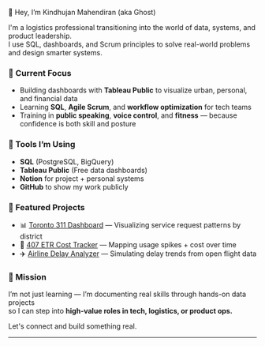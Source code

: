 👋 Hey, I’m Kindhujan Mahendiran (aka Ghost)

I'm a logistics professional transitioning into the world of data, systems, and product leadership.  
I use SQL, dashboards, and Scrum principles to solve real-world problems and design smarter systems.

### 🔭 Current Focus
- Building dashboards with **Tableau Public** to visualize urban, personal, and financial data
- Learning **SQL**, **Agile Scrum**, and **workflow optimization** for tech teams
- Training in **public speaking**, **voice control**, and **fitness** — because confidence is both skill and posture

### 🧰 Tools I’m Using
- **SQL** (PostgreSQL, BigQuery)
- **Tableau Public** (Free data dashboards)
- **Notion** for project + personal systems
- **GitHub** to show my work publicly

### 📁 Featured Projects
- 📊 [Toronto 311 Dashboard](#) — Visualizing service request patterns by district  
- 🚗 [407 ETR Cost Tracker](#) — Mapping usage spikes + cost over time  
- ✈️ [Airline Delay Analyzer](#) — Simulating delay trends from open flight data  

### 🎯 Mission
I’m not just learning — I’m documenting real skills through hands-on data projects  
so I can step into **high-value roles in tech, logistics, or product ops.**

Let's connect and build something real.

---
